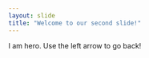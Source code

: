 ```yaml
---
layout: slide
title: "Welcome to our second slide!"
---
```

I am hero.
Use the left arrow to go back!

